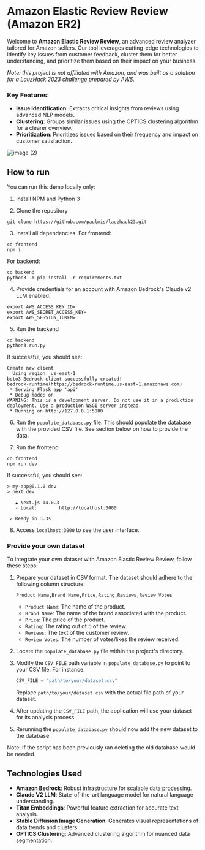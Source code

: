 # Amazon Elastic Review Review (Amazon ER2)

Welcome to **Amazon Elastic Review Review**, an advanced review analyzer tailored for Amazon sellers. Our tool leverages cutting-edge technologies to identify key issues from customer feedback, cluster them for better understanding, and prioritize them based on their impact on your business.

_Note: this project is not affiliated with Amazon, and was built as a solution for a LauzHack 2023 challenge prepared by AWS._

### Key Features:
- **Issue Identification**: Extracts critical insights from reviews using advanced NLP models.
- **Clustering**: Groups similar issues using the OPTICS clustering algorithm for a clearer overview.
- **Prioritization**: Prioritizes issues based on their frequency and impact on customer satisfaction.

![image (2)](https://github.com/paulmis/lauzhack23/assets/45182027/f040a784-035b-422d-bab4-eba4f95fdf2d)


## How to run
You can run this demo locally only:

1. Install NPM and Python 3

2. Clone the repository

```
git clone https://github.com/paulmis/lauzhack23.git
```

3. Install all dependencies. For frontend:

```
cd frontend
npm i
```

For backend:
```
cd backend
python3 -m pip install -r requirements.txt
```

4. Provide credentials for an account with Amazon Bedrock's Claude v2 LLM enabled.

```
export AWS_ACCESS_KEY_ID=
export AWS_SECRET_ACCESS_KEY=
export AWS_SESSION_TOKEN=
```

5. Run the backend

```
cd backend
python3 run.py
```

If successful, you should see:
```
Create new client
  Using region: us-east-1
boto3 Bedrock client successfully created!
bedrock-runtime(https://bedrock-runtime.us-east-1.amazonaws.com)
 * Serving Flask app 'api'
 * Debug mode: on
WARNING: This is a development server. Do not use it in a production deployment. Use a production WSGI server instead.
 * Running on http://127.0.0.1:5000
```

6. Run the `populate_database.py` file.
This should populate the database with the provided CSV file. See section below on how to provide the data.

7. Run the frontend

```
cd frontend
npm run dev
```

If successful, you should see:
```
> my-app@0.1.0 dev
> next dev

   ▲ Next.js 14.0.3
   - Local:        http://localhost:3000

 ✓ Ready in 3.3s
```

8. Access `localhost:3000` to see the user interface.

### Provide your own dataset

To integrate your own dataset with Amazon Elastic Review Review, follow these steps:

1. Prepare your dataset in CSV format. The dataset should adhere to the following column structure:

   ```
   Product Name,Brand Name,Price,Rating,Reviews,Review Votes
   ```

   - `Product Name`: The name of the product.
   - `Brand Name`: The name of the brand associated with the product.
   - `Price`: The price of the product.
   - `Rating`: The rating out of 5 of the review.
   - `Reviews`: The text of the customer review.
   - `Review Votes`: The number of votes/likes the review received.

2. Locate the `populate_database.py` file within the project's directory.

3. Modify the `CSV_FILE` path variable in `populate_database.py` to point to your CSV file. For instance:

   ```python
   CSV_FILE = "path/to/your/dataset.csv"
   ```

   Replace `path/to/your/dataset.csv` with the actual file path of your dataset.

4. After updating the `CSV_FILE` path, the application will use your dataset for its analysis process.
5. Rerunning the `populate_database.py` should now add the new dataset to the database. 


Note: If the script has been previously ran deleting the old database would be needed.


## Technologies Used
- **Amazon Bedrock**: Robust infrastructure for scalable data processing.
- **Claude V2 LLM**: State-of-the-art language model for natural language understanding.
- **Titan Embeddings**: Powerful feature extraction for accurate text analysis.
- **Stable Diffusion Image Generation**: Generates visual representations of data trends and clusters.
- **OPTICS Clustering**: Advanced clustering algorithm for nuanced data segmentation.
